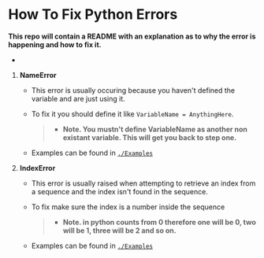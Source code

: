 # **How To Fix Python Errors**

**This repo will contain a README with an explanation as to why the error is happening and how to fix it.**

-

1. **NameError**

    - This error is usually occuring because you haven't defined the variable and are just using it.

    - To fix it you should define it like `VariableName = AnythingHere`.

        > - **Note. You mustn't define VariableName as another non existant variable. This will get you back to step one.**

    - Examples can be found in [`./Examples`](https://github.com/TheUntraceable/HowToFixPythonErrors/tree/main/Examples)

2. **IndexError**
    - This error is usually raised when attempting to retrieve an index from a sequence and the index isn't found in the sequence.

    - To fix make sure the index is a number inside the sequence

        > - **Note. in python counts from 0 therefore one will be 0, two will be 1, three will be 2 and so on.**

    - Examples can be found in [`./Examples`](https://github.com/TheUntraceable/HowToFixPythonErrors/tree/main/Examples)
